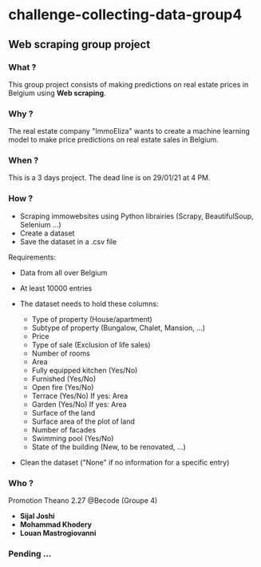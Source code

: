 # challenge-collecting-data-group4
## Web scraping group project


### What ?
This group project consists of making predictions on real estate prices in Belgium using **Web scraping**.


### Why ?

The real estate company "ImmoEliza" wants to create a machine learning model to make price predictions on real estate sales in Belgium.


### When ?

This is a 3 days project. The dead line is on 29/01/21 at 4 PM.

### How ?

- Scraping immowebsites using Python librairies (Scrapy, BeautifulSoup, Selenium ...)
- Create a dataset
- Save the dataset in a .csv file

Requirements:

- Data from all over Belgium
- At least 10000 entries
- The dataset needs to hold these columns:

    
    * Type of property (House/apartment)
    * Subtype of property (Bungalow, Chalet, Mansion, ...)
    * Price
    * Type of sale (Exclusion of life sales)
    * Number of rooms
    * Area
    * Fully equipped kitchen (Yes/No)
    * Furnished (Yes/No)
    * Open fire (Yes/No)
    * Terrace (Yes/No)
        If yes: Area
    * Garden (Yes/No)
        If yes: Area
    * Surface of the land
    * Surface area of the plot of land
    * Number of facades
    * Swimming pool (Yes/No)
   *  State of the building (New, to be renovated, ...)
   
- Clean the dataset ("None" if no information for a specific entry)


### Who ?

Promotion Theano 2.27 @Becode (Groupe 4)

- **Sijal Joshi**
- **Mohammad Khodery**
- **Louan Mastrogiovanni**


### Pending ...
